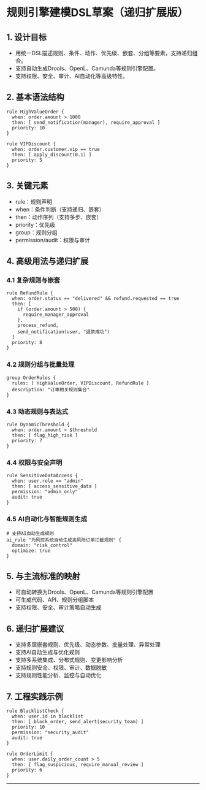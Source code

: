 # 规则引擎建模DSL草案（递归扩展版）

## 1. 设计目标

- 用统一DSL描述规则、条件、动作、优先级、嵌套、分组等要素，支持递归组合。
- 支持自动生成Drools、OpenL、Camunda等规则引擎配置。
- 支持权限、安全、审计、AI自动化等高级特性。

## 2. 基本语法结构

```dsl
rule HighValueOrder {
  when: order.amount > 1000
  then: [ send_notification(manager), require_approval ]
  priority: 10
}

rule VIPDiscount {
  when: order.customer.vip == true
  then: [ apply_discount(0.1) ]
  priority: 5
}
```

## 3. 关键元素

- rule：规则声明
- when：条件判断（支持递归、嵌套）
- then：动作序列（支持多步、嵌套）
- priority：优先级
- group：规则分组
- permission/audit：权限与审计

## 4. 高级用法与递归扩展

### 4.1 复杂规则与嵌套

```dsl
rule RefundRule {
  when: order.status == "delivered" && refund.requested == true
  then: [
    if (order.amount > 500) {
      require_manager_approval
    },
    process_refund,
    send_notification(user, "退款成功")
  ]
  priority: 8
}
```

### 4.2 规则分组与批量处理

```dsl
group OrderRules {
  rules: [ HighValueOrder, VIPDiscount, RefundRule ]
  description: "订单相关规则集合"
}
```

### 4.3 动态规则与表达式

```dsl
rule DynamicThreshold {
  when: order.amount > $threshold
  then: [ flag_high_risk ]
  priority: 7
}
```

### 4.4 权限与安全声明

```dsl
rule SensitiveDataAccess {
  when: user.role == "admin"
  then: [ access_sensitive_data ]
  permission: "admin_only"
  audit: true
}
```

### 4.5 AI自动化与智能规则生成

```dsl
# 支持AI自动生成规则
ai_rule "为风控系统自动生成高风险订单拦截规则" {
  domain: "risk_control"
  optimize: true
}
```

## 5. 与主流标准的映射

- 可自动转换为Drools、OpenL、Camunda等规则引擎配置
- 可生成代码、API、规则分组脚本
- 支持权限、安全、审计策略自动生成

## 6. 递归扩展建议

- 支持多层嵌套规则、优先级、动态参数、批量处理、异常处理
- 支持AI自动生成与优化规则
- 支持多系统集成、分布式规则、变更影响分析
- 支持规则安全、权限、审计、数据脱敏
- 支持规则性能分析、监控与自动优化

## 7. 工程实践示例

```dsl
rule BlacklistCheck {
  when: user.id in blacklist
  then: [ block_order, send_alert(security_team) ]
  priority: 10
  permission: "security_audit"
  audit: true
}

rule OrderLimit {
  when: user.daily_order_count > 5
  then: [ flag_suspicious, require_manual_review ]
  priority: 6
}
```

---
